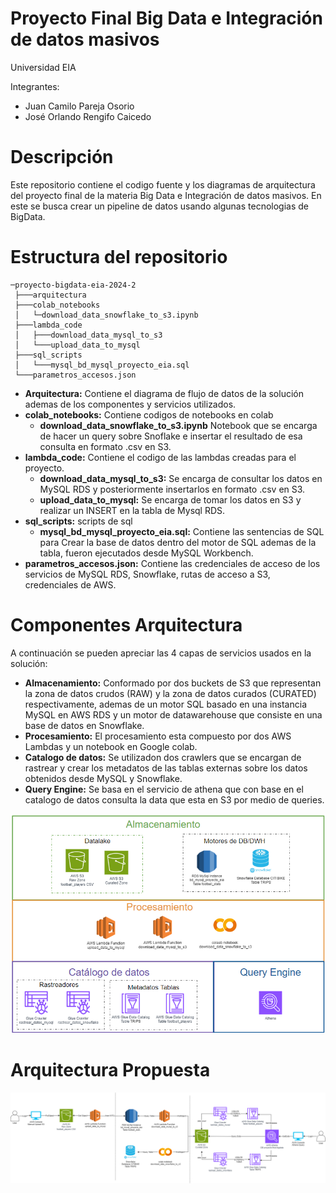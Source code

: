 # Proyecto Final Big Data e Integración de datos masivos
 Universidad EIA

Integrantes:
- Juan Camilo Pareja Osorio
- José Orlando Rengifo Caicedo

# Descripción

Este repositorio contiene el codigo fuente y los diagramas de arquitectura del proyecto final de la materia Big Data e Integración de datos masivos. En este se busca crear un pipeline de datos usando algunas tecnologias de BigData.

# Estructura del repositorio

```plaintext
─proyecto-bigdata-eia-2024-2
 ├───arquitectura
 ├───colab_notebooks
 │   └─download_data_snowflake_to_s3.ipynb
 ├───lambda_code
 │   ├───download_data_mysql_to_s3
 │   └───upload_data_to_mysql
 ├───sql_scripts
 │   └───mysql_bd_mysql_proyecto_eia.sql
 └───parametros_accesos.json

```


- **Arquitectura:** Contiene el diagrama de flujo de datos de la solución ademas de los componentes y servicios utilizados.
- **colab_notebooks:** Contiene codigos de notebooks en colab
  - **download_data_snowflake_to_s3.ipynb** Notebook que se encarga de hacer un query sobre Snoflake e insertar el resultado de esa consulta en formato .csv en S3.
- **lambda_code:** Contiene el codigo de las lambdas creadas para el proyecto.
  - **download_data_mysql_to_s3:** Se encarga de consultar los datos en MySQL RDS y posteriormente insertarlos en formato .csv en S3.
  - **upload_data_to_mysql:** Se encarga de tomar los datos en S3 y realizar un INSERT en la tabla de Mysql RDS.
- **sql_scripts:** scripts de sql
  - **mysql_bd_mysql_proyecto_eia.sql:** Contiene las sentencias de SQL para Crear la base de datos dentro del motor de SQL ademas de la tabla, fueron ejecutados desde MySQL Workbench.
- **parametros_accesos.json:** Contiene las credenciales de acceso de los servicios de MySQL RDS, Snowflake, rutas de acceso a S3, credenciales de AWS.


# Componentes Arquitectura

A continuación se pueden apreciar las 4 capas de servicios usados en la solución:

- **Almacenamiento:** Conformado por dos buckets de S3 que representan la zona de datos crudos (RAW) y la zona de datos curados (CURATED) respectivamente, ademas de un motor SQL basado en una instancia MySQL en AWS RDS y un motor de datawarehouse que consiste en una base de datos en Snowflake.
- **Procesamiento:** El procesamiento esta compuesto por dos AWS Lambdas y un notebook en Google colab.
- **Catalogo de datos:** Se utilizadon dos crawlers que se encargan de rastrear y crear los metadatos de las tablas externas sobre los datos obtenidos desde MySQL y Snowflake.
- **Query Engine:** Se basa en el servicio de athena que con base en el catalogo de datos consulta la data que esta en S3 por medio de queries.

![Componentes Arquitectura](arquitectura/componentes_arquitectura.png)

# Arquitectura Propuesta

![Arquitectura Proyecto final](arquitectura/diagrama_arquitectura.png)

